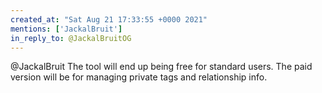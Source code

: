 ```yaml
---
created_at: "Sat Aug 21 17:33:55 +0000 2021"
mentions: ['JackalBruit']
in_reply_to: @JackalBruitOG
---
```


@JackalBruit The tool will end up being free for standard users. The paid version will be for managing private tags and relationship info.